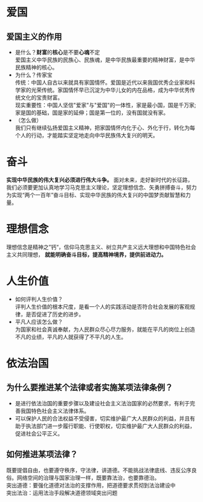# 爱国

## 爱国主义的作用

+ 是什么？**财富**的**核心**是不要**心魂**不定  
爱国主义中华民族的民族心、民族魂，是中华民族最重要的精神财富，是中华民族精神的核心。
+ 为什么？传家宝  
传统：中国人自古以来就具有家国情怀。爱国是近代以来我国优秀企业家和科学家的光荣传统。家国情怀早已沉淀为中华儿女的内在品格，成为中华优秀传统文化的宝贵财富。  
现实重要性：中国人坚信"爱家"与"爱国"的一体性，家是最小国，国是千万家;家是国的基础，国是家的延伸；国是第一位的，没有国就没有家。
+ （怎么做）  
我们只有继续弘扬爱国主义精神，把家国情怀内化于心、外化于行，转化为每个人的行动，才能踏实坚定地走向中华民族伟大复兴的明天。

# 奋斗

**实现中华民族的伟大复兴必须进行伟大斗争。** 面对未来，走好新时代的长征路，我们必须要更加认真地学习马克思主义理论，坚定理想信念、矢勇拼搏奋斗，努力为实现“两个一百年”奋斗目标、实现中华民族的伟大复兴的中国梦贡献智慧和力量。

# 理想信念

理想信念是精神之”钙“，信仰马克思主义、树立共产主义远大理想和中国特色社会主义共同理想， **就能明确奋斗目标，提高精神境界，提供前进动力。**

# 人生价值

+ 如何评判人生价值？  
评判人生价值的根本尺度，是看一个人的实践活动是否符合社会发展的客观规律，是否促进了历史的进步。
+ 平凡人应该怎么做？  
为国家和社会真诚奉献，为人民群众尽心尽力服务，就能在平凡的岗位上创造不凡的业绩，平凡的人就获得了不平凡的人生。

# 依法治国

## 为什么要推进某个法律或者实施某项法律条例？

+ 是进行依法治国的重要步骤以及建设社会主义法治国家的必然要求，有利于完善我国特色社会主义法律体系。
+ 可以保护人民的合法权益不受侵害，切实维护最广大人民群众的利益，并且有助于执法部门进一步履行职能、行使职权，切实维护最广大人民群众的利益，促进社会公平正义。

## 如何推进某项法律？

既要提倡自由，也要遵守秩序，守法律，讲道德。不能挑战法律底线、违反公序良俗。网络空间的治理与国家治理一样，既要靠法治，也要靠德治。  
突出道德：要强化道德对法治的支撑作用，把道德要求贯彻到法治建设中  
突出法治：运用法治手段解决道德领域突出问题
